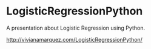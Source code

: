 # LogisticRegressionPython
A presentation about Logistic Regression using Python.

http://vivianamarquez.com/LogisticRegressionPython/
